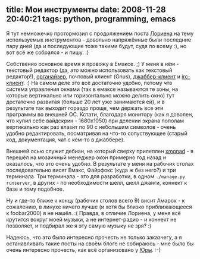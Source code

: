 title: Мои инструменты
date: 2008-11-28 20:40:21
tags: python, programming, emacs
----


Я тут немножечко протормозил с продолжением поста [Лориена][1] на тему используемых инструментов - довольно напряжённые были последние пару дней (да и последующие тоже такими будут, судя по всему :), но вот всё же собрался - и пишу. :)

<!--more-->

Собственно основное время я провожу в Емаксе. ;) У меня в нём - текстовый редактор (да, *это* можно использовать как текстовый редактор!), [органайзер][2], почтовый клиент (Gnus), [джаббер-клиент][3] и [irc-клиент][4]. :) На самом деле это всё достаточно удобно, потому что система управления окнами (так в емаксе называются те зоны, на которые вертикально или горизонтально можно делить окно) тут достаточно развитая (больше 20 лет уже занимаются ей), и в результате так выходит гораздо проще, чем держать все эти программы во внешней ОС. Кстати, благодаря монитору (как я доволен, что купил себе вайдскрин - 1680х1050) при делении экрана пополам вертикально как раз влазит по 90 с небольшим символов - очень удобно редактировать, посматривая на что-то сопуствующее (старый код, документация, чат с кем-то в джаббере).

Внешней осью служит дебиан, на который сверху прилеплен [xmonad][] - я перешёл на мозаичный менеджер окон примерно год назад и оказалось, что это очень удобно. В результате у меня на рабочих столах последовательно висят Емакс, Файрфокс (куда ж без него?) и три терминала. Три терминала - это для разработки, в одном `./manage.py runserver`, в других - по необходимости шелл, шелл джанги, коннект к базе и тому подобное.

Ну и где-то ближе к концу (рабочих столов всего 9) висит Амарок - к сожалению, в линухе ничего лучше (и хотя бы близко приближающееся к foobar2000) я не нашёл. :( Правда, в отличие Лориена, у меня всё крутится вокруг моей музыки, а не интернет-радио - и коннект не позволяет, и подбирал же я эту самую музыку не зря? :)

Надеюсь, что это было интересно прочесть не только заказчегу, а я останавливать такие посты на своём блоге не собираюсь - мне было бы очень интересно прочесть, как всё организовано у [Юры][10]. :-)

[1]: http://web-brains.com/2008/11/24/rabochee-okruzhenie/
[2]: http://orgmode.org/ "Домен прикольный :)"
[3]: http://emacs-jabber.sf.net/
[4]: http://www.nongnu.org/circe/
[10]: http://pyobject.ru/
[xmonad]: http://xmonad.org/
